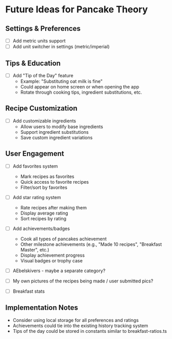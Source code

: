 # Future Ideas for Pancake Theory

## Settings & Preferences
- [ ] Add metric units support
- [ ] Add unit switcher in settings (metric/imperial)

## Tips & Education
- [ ] Add "Tip of the Day" feature
  - Example: "Substituting oat milk is fine"
  - Could appear on home screen or when opening the app
  - Rotate through cooking tips, ingredient substitutions, etc.

## Recipe Customization
- [ ] Add customizable ingredients
  - Allow users to modify base ingredients
  - Support ingredient substitutions
  - Save custom ingredient variations

## User Engagement
- [ ] Add favorites system
  - Mark recipes as favorites
  - Quick access to favorite recipes
  - Filter/sort by favorites

- [ ] Add star rating system
  - Rate recipes after making them
  - Display average rating
  - Sort recipes by rating

- [ ] Add achievements/badges
  - Cook all types of pancakes achievement
  - Other milestone achievements (e.g., "Made 10 recipes", "Breakfast Master", etc.)
  - Display achievement progress
  - Visual badges or trophy case

- [ ] AEbelskivers - maybe a separate category?

- [ ] My own pictures of the recipes being made / user submitted pics?

- [ ] Breakfast stats

## Implementation Notes
- Consider using local storage for all preferences and ratings
- Achievements could tie into the existing history tracking system
- Tips of the day could be stored in constants similar to breakfast-ratios.ts
